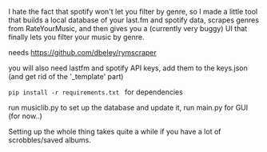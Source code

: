 I hate the fact that spotify won't let you filter by genre, so I made a little tool that builds a local database of your last.fm and spotify data, scrapes genres from RateYourMusic, and then gives you a (currently very buggy) UI that finally lets you filter your music by genre.

needs https://github.com/dbeley/rymscraper

you will also need lastfm and spotify API keys, add them to the keys.json (and get rid of the '\_template' part)

`pip install -r requirements.txt ` for dependencies

run musiclib.py to set up the database and update it, run main.py for GUI (for now..)

Setting up the whole thing takes quite a while if you have a lot of scrobbles/saved albums.
